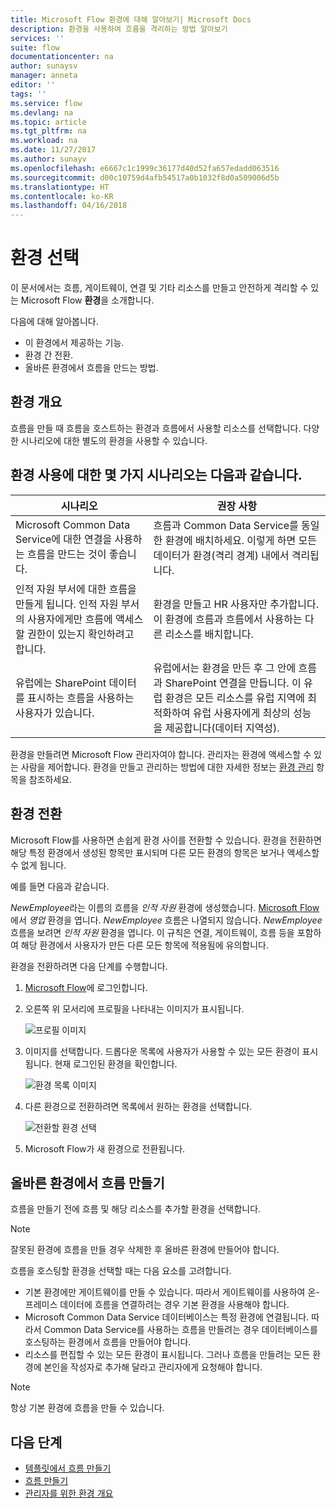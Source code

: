 ```yaml
---
title: Microsoft Flow 환경에 대해 알아보기| Microsoft Docs
description: 환경을 사용하여 흐름을 격리하는 방법 알아보기
services: ''
suite: flow
documentationcenter: na
author: sunaysv
manager: anneta
editor: ''
tags: ''
ms.service: flow
ms.devlang: na
ms.topic: article
ms.tgt_pltfrm: na
ms.workload: na
ms.date: 11/27/2017
ms.author: sunayv
ms.openlocfilehash: e6667c1c1999c36177d40d52fa657edadd063516
ms.sourcegitcommit: d00c10759d4afb54517a0b1032f8d0a509006d5b
ms.translationtype: HT
ms.contentlocale: ko-KR
ms.lasthandoff: 04/16/2018
---
```

# <a name="choosing-an-environment"></a>환경 선택

이 문서에서는 흐름, 게이트웨이, 연결 및 기타 리소스를 만들고 안전하게 격리할 수 있는 Microsoft Flow **환경**을 소개합니다.

다음에 대해 알아봅니다.

* 이 환경에서 제공하는 기능.
* 환경 간 전환.
* 올바른 환경에서 흐름을 만드는 방법.

## <a name="environments-overview"></a>환경 개요

흐름을 만들 때 흐름을 호스트하는 환경과 흐름에서 사용할 리소스를 선택합니다. 다양한 시나리오에 대한 별도의 환경을 사용할 수 있습니다.

## <a name="here-are-a-few-scenarios-for-using-environments"></a>환경 사용에 대한 몇 가지 시나리오는 다음과 같습니다.

시나리오|권장 사항
-----|-----
Microsoft Common Data Service에 대한 연결을 사용하는 흐름을 만드는 것이 좋습니다.|흐름과 Common Data Service를 동일한 환경에 배치하세요. 이렇게 하면 모든 데이터가 환경(격리 경계) 내에서 격리됩니다.
인적 자원 부서에 대한 흐름을 만들게 됩니다. 인적 자원 부서의 사용자에게만 흐름에 액세스할 권한이 있는지 확인하려고 합니다.|환경을 만들고 HR 사용자만 추가합니다. 이 환경에 흐름과 흐름에서 사용하는 다른 리소스를 배치합니다.
유럽에는 SharePoint 데이터를 표시하는 흐름을 사용하는 사용자가 있습니다.|유럽에서는 환경을 만든 후 그 안에 흐름과 SharePoint 연결을 만듭니다. 이 유럽 환경은 모든 리소스를 유럽 지역에 최적화하여 유럽 사용자에게 최상의 성능을 제공합니다(데이터 지역성).

환경을 만들려면 Microsoft Flow 관리자여야 합니다. 관리자는 환경에 액세스할 수 있는 사람을 제어합니다. 환경을 만들고 관리하는 방법에 대한 자세한 정보는 [환경 관리](environments-overview-admin.md) 항목을 참조하세요.

## <a name="switching-environments"></a>환경 전환

Microsoft Flow를 사용하면 손쉽게 환경 사이를 전환할 수 있습니다. 환경을 전환하면 해당 특정 환경에서 생성된 항목만 표시되며 다른 모든 환경의 항목은 보거나 액세스할 수 없게 됩니다.

예를 들면 다음과 같습니다.

*NewEmployee*라는 이름의 흐름을 *인적 자원* 환경에 생성했습니다. [Microsoft Flow](https://flow.microsoft.com)에서 *영업* 환경을 엽니다. *NewEmployee* 흐름은 나열되지 않습니다. *NewEmployee* 흐름을 보려면 *인적 자원* 환경을 엽니다. 이 규칙은 연결, 게이트웨이, 흐름 등을 포함하여 해당 환경에서 사용자가 만든 다른 모든 항목에 적용됨에 유의합니다.

환경을 전환하려면 다음 단계를 수행합니다.

1. [Microsoft Flow](https://flow.microsoft.com)에 로그인합니다.
1. 오른쪽 위 모서리에 프로필을 나타내는 이미지가 표시됩니다.

   ![프로필 이미지](./media/environments-overview-maker/default-environment.png)

1. 이미지를 선택합니다. 드롭다운 목록에 사용자가 사용할 수 있는 모든 환경이 표시됩니다. 현재 로그인된 환경을 확인합니다.

   ![환경 목록 이미지](./media/environments-overview-maker/all-environments.png)
1. 다른 환경으로 전환하려면 목록에서 원하는 환경을 선택합니다.

   ![전환할 환경 선택](./media/environments-overview-maker/select-europe.png)
1. Microsoft Flow가 새 환경으로 전환됩니다.

## <a name="create-flows-in-the-right-environment"></a>올바른 환경에서 흐름 만들기

흐름을 만들기 전에 흐름 및 해당 리소스를 추가할 환경을 선택합니다.

> [!NOTE]
> 잘못된 환경에 흐름을 만들 경우 삭제한 후 올바른 환경에 만들어야 합니다.

흐름을 호스팅할 환경을 선택할 때는 다음 요소를 고려합니다.

* 기본 환경에만 게이트웨이를 만들 수 있습니다. 따라서 게이트웨이를 사용하여 온-프레미스 데이터에 흐름을 연결하려는 경우 기본 환경을 사용해야 합니다.
* Microsoft Common Data Service 데이터베이스는 특정 환경에 연결됩니다. 따라서 Common Data Service를 사용하는 흐름을 만들려는 경우 데이터베이스를 호스팅하는 환경에서 흐름을 만들어야 합니다.
* 리소스를 편집할 수 있는 모든 환경이 표시됩니다. 그러나 흐름을 만들려는 모든 환경에 본인을 작성자로 추가해 달라고 관리자에게 요청해야 합니다.

> [!NOTE]
> 항상 기본 환경에 흐름을 만들 수 있습니다.

## <a name="next-steps"></a>다음 단계

* [템플릿에서 흐름 만들기](get-started-logic-template.md)
* [흐름 만들기](get-started-logic-flow.md)
* [관리자를 위한 환경 개요](environments-overview-admin.md)